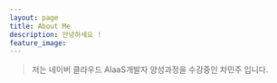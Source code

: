 ```yaml
---
layout: page
title: About Me
description: 안녕하세요 !
feature_image:
---
```



>저는 네이버 클라우드 AIaaS개발자 양성과정을 수강중인 차민주 입니다.



